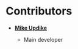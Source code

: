 Contributors
===============================

* **[Mike Updike](https://github.com/opus1269)**

  * Main developer
